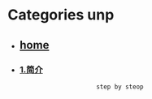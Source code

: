 # Categories unp
* ## [home](../README.md)
* ### [1.简介](intro.md)
                           step by steop